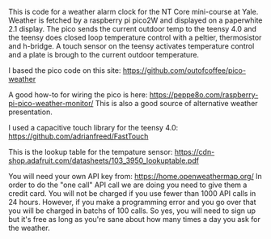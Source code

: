 This is code for a weather alarm clock for the NT Core mini-course at Yale.  Weather is fetched by a raspberry pi pico2W and displayed on a paperwhite 2.1 display.  The pico sends the current outdoor temp to the teensy 4.0 and the teensy does closed loop temperature control with a peltier, thermosistor and h-bridge.  A touch sensor on the teensy activates temperature control and a plate is brough to the current outdoor temperature.

I based the pico code on this site: https://github.com/outofcoffee/pico-weather

A good how-to for wiring the pico is here: https://peppe8o.com/raspberry-pi-pico-weather-monitor/
  This is also a good source of alternative weather presentation.

I used a capacitive touch library for the teensy 4.0: https://github.com/adrianfreed/FastTouch

This is the lookup table for the tempature sensor: https://cdn-shop.adafruit.com/datasheets/103_3950_lookuptable.pdf

You will need your own API key from: https://home.openweathermap.org/
  In order to do the "one call" API call we are doing you need to give them a credit card.  You will not be charged if you use fewer than 1000 API calls in 24 hours.  However, if you make a programming error and you go over that you will be charged in batchs of 100 calls.  So yes, you will need to sign up but it's free as long as you're sane about how many times a day you ask for the weather.


